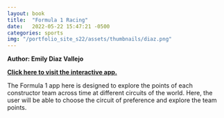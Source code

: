 ```yaml
---
layout: book
title:  "Formula 1 Racing"
date:   2022-05-22 15:47:21 -0500
categories: sports
img: "/portfolio_site_s22/assets/thumbnails/diaz.png"
---
```


<b>Author: Emily Diaz Vallejo</b>

<b><a href="https://data-viz.it.wisc.edu/content/b871aa22-6959-4b55-8ece-0a29e2f64ffc">Click here to visit the interactive app.</a></b>

The Formula 1 app here is designed to explore the points of each constructor team across time at different circuits of the world. Here, the user will be able to choose the circuit of preference and explore the team points.

[jekyll-docs]: https://jekyllrb.com/docs/home
[jekyll-gh]:   https://github.com/jekyll/jekyll
[jekyll-talk]: https://talk.jekyllrb.com/
